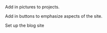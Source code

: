 <!-- TO DO FOR SITE -->


Add in pictures to projects.

Add in buttons to emphasize aspects of the site.

Set up the blog site



